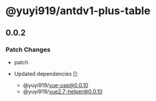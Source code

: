 # @yuyi919/antdv1-plus-table

## 0.0.2

### Patch Changes

- patch

- Updated dependencies []:
  - @yuyi919/vue-use@0.0.10
  - @yuyi919/vue2.7-helper@0.0.10
